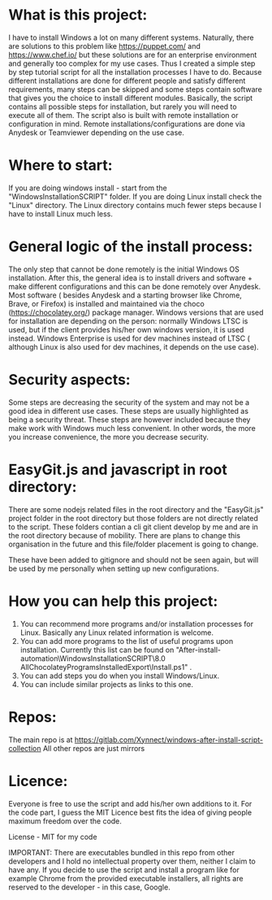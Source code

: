 # What is this project:
I have to install Windows a lot on many different systems. Naturally, there are solutions to this problem like https://puppet.com/ and https://www.chef.io/ but these solutions are for an enterprise environment and generally too complex for my use cases. Thus I created a simple step by step tutorial script for all the installation processes I have to do. Because different installations are done for different people and satisfy different requirements, many steps can be skipped and some steps contain software that gives you the choice to install different modules. Basically, the script contains all possible steps for installation, but rarely you will need to execute all of them. The script also is built with remote installation or configuration in mind. Remote installations/configurations are done via Anydesk or Teamviewer depending on the use case. 

# Where to start:
If you are doing windows install - start from the "WindowsInstallationSCRIPT" folder. If you are doing Linux install check the "Linux" directory. The Linux directory contains much fewer steps because I have to install Linux much less. 

# General logic of the install process:
The only step that cannot be done remotely is the initial Windows OS installation. After this, the general idea is to install drivers and software + make different configurations and this can be done remotely over Anydesk. Most software ( besides Anydesk and a starting browser like Chrome, Brave, or Firefox) is installed and maintained via the choco (https://chocolatey.org/) package manager. Windows versions that are used for installation are depending on the person: normally Windows LTSC is used, but if the client provides his/her own windows version, it is used instead. Windows Enterprise is used for dev machines instead of LTSC ( although Linux is also used for dev machines, it depends on the use case).

# Security aspects:
Some steps are decreasing the security of the system and may not be a good idea in different use cases. These steps are usually highlighted as being a security threat. These steps are however included because they make work with Windows much less convenient. In other words, the more you increase convenience, the more you decrease security. 

# EasyGit.js and javascript in root directory:
There are some nodejs related files in the root directory and the "EasyGit.js" project folder in the root directory but those folders are not directly related to the script. These folders contian a cli git client develop by me and are in the root directory because of mobility. There are plans to change this organisation in the future and this file/folder placement is going to change. 

These have been added to gitignore and should not be seen again, but will be used by me personally when setting up new configurations. 

# How you can help this project:
1. You can recommend more programs and/or installation processes for Linux. Basically any Linux related information is welcome. 
2. You can add more programs to the list of useful programs upon installation. Currently this list can be found on "After-install-automation\WindowsInstallationSCRIPT\8.0 AllChocolateyProgramsInstalledExport\Install.ps1" .
3. You can add steps you do when you install Windows/Linux.
4. You can include similar projects as links to this one.

# Repos:
The main repo is at https://gitlab.com/Xynnect/windows-after-install-script-collection 
All other repos are just mirrors

# Licence:
Everyone is free to use the script and add his/her own additions to it. For the code part, I guess the MIT Licence best fits the idea of giving people maximum freedom over the code. 

License - MIT for my code

IMPORTANT: There are executables bundled in this repo from other developers and I hold no intellectual property over them, neither I claim to have any. If you decide to use the script and install a program like for example Chrome from the provided executable installers, all rights are reserved to the developer - in this case, Google. 